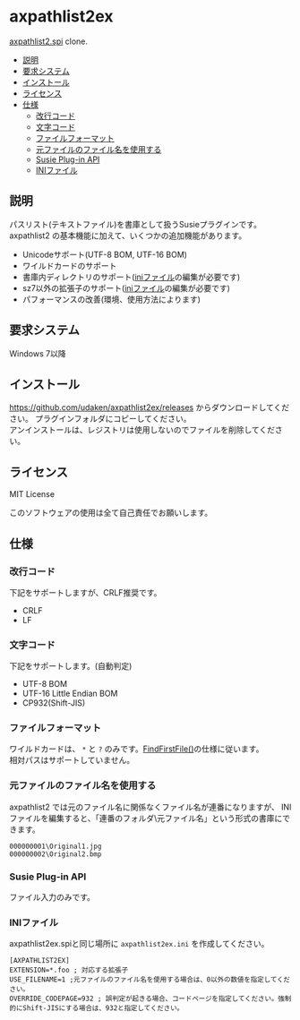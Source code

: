 # axpathlist2ex
[axpathlist2.spi](http://artisticimitation.web.fc2.com/adbtest/) clone.

- [説明](#%E8%AA%AC%E6%98%8E)
- [要求システム](#%E8%A6%81%E6%B1%82%E3%82%B7%E3%82%B9%E3%83%86%E3%83%A0)
- [インストール](#%E3%82%A4%E3%83%B3%E3%82%B9%E3%83%88%E3%83%BC%E3%83%AB)
- [ライセンス](#%E3%83%A9%E3%82%A4%E3%82%BB%E3%83%B3%E3%82%B9)
- [仕様](#%E4%BB%95%E6%A7%98)
    - [改行コード](#%E6%94%B9%E8%A1%8C%E3%82%B3%E3%83%BC%E3%83%89)
    - [文字コード](#%E6%96%87%E5%AD%97%E3%82%B3%E3%83%BC%E3%83%89)
    - [ファイルフォーマット](#%E3%83%95%E3%82%A1%E3%82%A4%E3%83%AB%E3%83%95%E3%82%A9%E3%83%BC%E3%83%9E%E3%83%83%E3%83%88)
    - [元ファイルのファイル名を使用する](#%E5%85%83%E3%83%95%E3%82%A1%E3%82%A4%E3%83%AB%E3%81%AE%E3%83%95%E3%82%A1%E3%82%A4%E3%83%AB%E5%90%8D%E3%82%92%E4%BD%BF%E7%94%A8%E3%81%99%E3%82%8B)
    - [Susie Plug-in API](#susie-plug-in-api)
    - [INIファイル](#ini%E3%83%95%E3%82%A1%E3%82%A4%E3%83%AB)

## 説明
パスリスト(テキストファイル)を書庫として扱うSusieプラグインです。<br>
axpathlist2 の基本機能に加えて、いくつかの追加機能があります。

* Unicodeサポート(UTF-8 BOM, UTF-16 BOM)
* ワイルドカードのサポート
* 書庫内ディレクトリのサポート([iniファイル](#ini%E3%83%95%E3%82%A1%E3%82%A4%E3%83%AB)の編集が必要です)
* sz7以外の拡張子のサポート([iniファイル](#ini%E3%83%95%E3%82%A1%E3%82%A4%E3%83%AB)の編集が必要です)
* パフォーマンスの改善(環境、使用方法によります)

## 要求システム
Windows 7以降

## インストール
https://github.com/udaken/axpathlist2ex/releases からダウンロードしてください。
プラグインフォルダにコピーしてください。<br>
アンインストールは、レジストリは使用しないのでファイルを削除してください。

## ライセンス
MIT License

このソフトウェアの使用は全て自己責任でお願いします。 

## 仕様
### 改行コード
下記をサポートしますが、CRLF推奨です。
* CRLF
* LF

### 文字コード
下記をサポートします。(自動判定)
* UTF-8 BOM
* UTF-16 Little Endian BOM
* CP932(Shift-JIS)

### ファイルフォーマット
ワイルドカードは、 `*` と `?` のみです。[FindFirstFile()](https://msdn.microsoft.com/ja-jp/library/cc429233.aspx)の仕様に従います。<br>
相対パスはサポートしていません。

### 元ファイルのファイル名を使用する
axpathlist2 では元のファイル名に関係なくファイル名が連番になりますが、
INIファイルを編集すると、「連番のフォルダ\元ファイル名」という形式の書庫にできます。
```
000000001\Original1.jpg
000000002\Original2.bmp
```

### Susie Plug-in API
ファイル入力のみです。

### INIファイル
axpathlist2ex.spiと同じ場所に `axpathlist2ex.ini` を作成してください。
```
[AXPATHLIST2EX]
EXTENSION=*.foo ; 対応する拡張子
USE_FILENAME=1 ;元ファイルのファイル名を使用する場合は、0以外の数値を指定してください。
OVERRIDE_CODEPAGE=932 ; 誤判定が起きる場合、コードページを指定してください。強制的にShift-JISにする場合は、932と指定してください。
```


